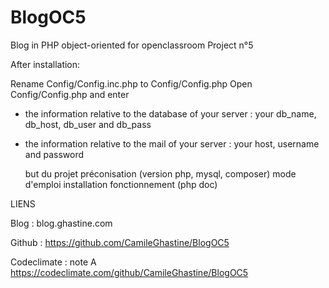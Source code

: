 # BlogOC5
Blog in PHP object-oriented for openclassroom Project n°5

After installation:

Rename Config/Config.inc.php to Config/Config.php
Open Config/Config.php and enter 
- the information relative to the database of your server :
	your db_name, db_host, db_user and db_pass

- the information relative to the mail of your server :
	your host, username and password

    but du projet
    préconisation (version php, mysql, composer)
    mode d'emploi installation
    fonctionnement (php doc)



LIENS

Blog :
blog.ghastine.com

Github :
https://github.com/CamileGhastine/BlogOC5

Codeclimate : note A
https://codeclimate.com/github/CamileGhastine/BlogOC5

